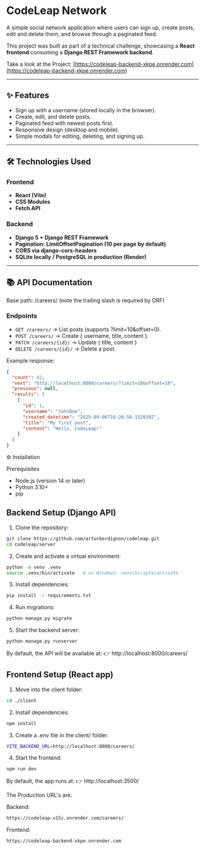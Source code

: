 # CodeLeap Network

A simple social network application where users can sign up, create posts, edit and delete them, and browse through a paginated feed.

This project was built as part of a technical challenge, showcasing a **React frontend** consuming a **Django REST Framework backend**.

Take a look at the Project:
[https://codeleap-backend-xkpe.onrender.com](https://codeleap-backend-xkpe.onrender.com)

---

## ✨ Features

- Sign up with a username (stored locally in the browser).
- Create, edit, and delete posts.
- Paginated feed with newest posts first.
- Responsive design (desktop and mobile).
- Simple modals for editing, deleting, and signing up.

---

## 🛠️ Technologies Used

### Frontend

- **React (Vite)**
- **CSS Modules**
- **Fetch API**

### Backend

- **Django 5 + Django REST Framework**
- **Pagination: LimitOffsetPagination (10 per page by default)**
- **CORS via django-cors-headers**
- **SQLite locally / PostgreSQL in production (Render)**

---

## 📚 API Documentation

Base path: /careers/ (note the trailing slash is required by DRF)

### Endpoints

- `GET /careers/` → List posts (supports ?limit=10&offset=0).
- `POST /careers/` → Create { username, title, content }.
- `PATCH /careers/{id}/` → Update { title, content }
- `DELETE /careers/{id}/` → Delete a post.

Example response:

```json
{
  "count": 42,
  "next": "http://localhost:8000/careers/?limit=10&offset=10",
  "previous": null,
  "results": [
    {
      "id": 1,
      "username": "JohnDoe",
      "created_datetime": "2025-09-06T18:26:56.152039Z",
      "title": "My first post",
      "content": "Hello, CodeLeap!"
    }
  ]
}
```

⚙️ Installation

Prerequisites

- Node.js (version 14 or later)
- Python 3.10+
- pip

## Backend Setup (Django API)

1. Clone the repository:

```bash
git clone https://github.com/arturbordignon/codeleap.git
cd codeleap/server
```

2. Create and activate a virtual environment:

```bash
python -m venv .venv
source .venv/bin/activate   # on Windows: venv\Scripts\activate
```

3. Install dependencies:

```bash
pip install -r requirements.txt
```

4. Run migrations:

```bash
python manage.py migrate
```

5. Start the backend server:

```bash
python manage.py runserver
```

By default, the API will be available at:
👉 http://localhost:8000/careers/

## Frontend Setup (React app)

1. Move into the client folder:

```bash
cd ./client
```

2. Install dependencies:

```bash
npm install
```

3. Create a .env file in the client/ folder:

```bash
VITE_BACKEND_URL=http://localhost:8000/careers/
```

4. Start the frontend:

```bash
npm run dev
```

By default, the app runs at:
👉 http://localhost:3500/

The Production URL's are:

Backend:

```bash
https://codeleap-v15c.onrender.com/careers/
```

Frontend:

```bash
https://codeleap-backend-xkpe.onrender.com
```
